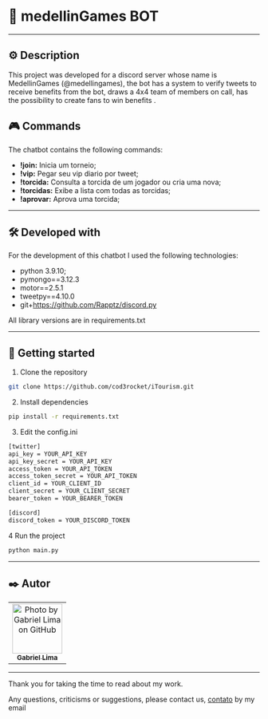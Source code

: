 # 🤖 medellinGames BOT

---


## ⚙️ Description

This project was developed for a discord server whose name is MedellinGames (@medellingames), the bot has a system to verify tweets to receive benefits from the bot, draws a 4x4 team of members on call, has the possibility to create fans to win benefits .

## 🎮 Commands

The chatbot contains the following commands:

- **!join:** Inicia um torneio;
- **!vip:** Pegar seu vip diario por tweet;
- **!torcida:** Consulta a torcida de um jogador ou cria uma nova;
- **!torcidas:** Exibe a lista com todas as torcidas;
- **!aprovar:** Aprova uma torcida;

---

## 🛠️ Developed with

For the development of this chatbot I used the following technologies:

- python 3.9.10;
- pymongo==3.12.3
- motor==2.5.1
- tweetpy==4.10.0
- git+https://github.com/Rapptz/discord.py

All library versions are in requirements.txt

---
## 🔧 Getting started

1. Clone the repository
```bash
git clone https://github.com/cod3rocket/iTourism.git
```

2. Install dependencies

```bash
pip install -r requirements.txt
```

3. Edit the config.ini

```bash
[twitter]
api_key = YOUR_API_KEY
api_key_secret = YOUR_API_KEY
access_token = YOUR_API_TOKEN
access_token_secret = YOUR_API_TOKEN
client_id = YOUR_CLIENT_ID
client_secret = YOUR_CLIENT_SECRET
bearer_token = YOUR_BEARER_TOKEN

[discord]
discord_token = YOUR_DISCORD_TOKEN
```

4 Run the project
```bash
python main.py
```

---

## ✒️ Autor

<table>
  <tr>
    <td align="center">
      <a href="https://github.com/Gabriellimmaa">
        <img src="https://avatars3.githubusercontent.com/u/42157830" width="100px;" alt="Photo by Gabriel Lima on GitHub"/><br>
        <sub>
          <b>Gabriel Lima</b>
        </sub>
      </a>
    </td>
  </tr>
</table>

---

Thank you for taking the time to read about my work.

Any questions, criticisms or suggestions, please contact us, <a href="mailto:gabriellimamoraes@gmail.com/">contato</a> by my email
